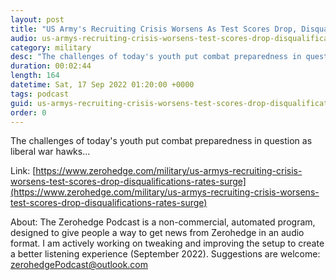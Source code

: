 ```yaml
---
layout: post
title: "US Army's Recruiting Crisis Worsens As Test Scores Drop, Disqualifications Rates Surge"
audio: us-armys-recruiting-crisis-worsens-test-scores-drop-disqualifications-rates-surge-0
category: military
desc: "The challenges of today's youth put combat preparedness in question as liberal war hawks... "
duration: 00:02:44
length: 164
datetime: Sat, 17 Sep 2022 01:20:00 +0000
tags: podcast
guid: us-armys-recruiting-crisis-worsens-test-scores-drop-disqualifications-rates-surge-0
order: 0
---
```

The challenges of today's youth put combat preparedness in question as liberal war hawks... 

Link: [https://www.zerohedge.com/military/us-armys-recruiting-crisis-worsens-test-scores-drop-disqualifications-rates-surge](https://www.zerohedge.com/military/us-armys-recruiting-crisis-worsens-test-scores-drop-disqualifications-rates-surge)

About: The Zerohedge Podcast is a non-commercial, automated program, designed to give people a way to get news from Zerohedge in an audio format.  I am actively working on tweaking and improving the setup to create a better listening experience (September 2022).  Suggestions are welcome: [zerohedgePodcast@outlook.com](mailto:zerohedgePodcast@outlook.com)
